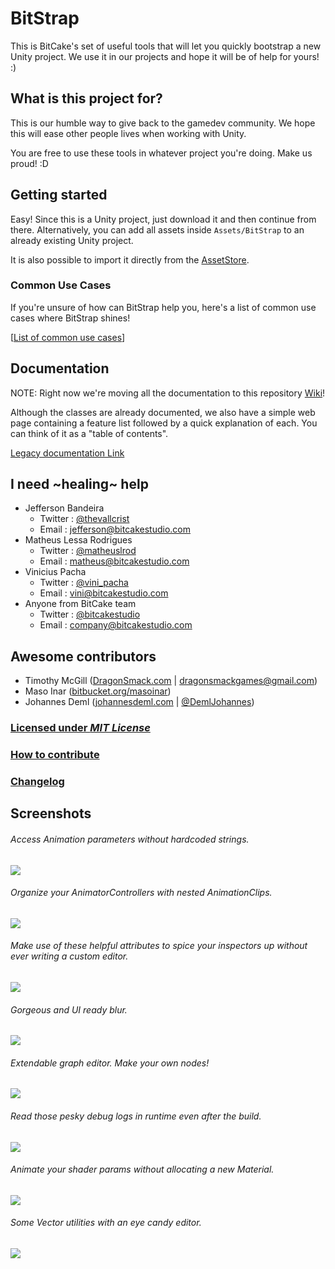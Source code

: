# BitStrap

This is BitCake's set of useful tools that will let you quickly bootstrap a new Unity project.
We use it in our projects and hope it will be of help for yours! :)

## What is this project for?

This is our humble way to give back to the gamedev community.
We hope this will ease other people lives when working with Unity.

You are free to use these tools in whatever project you're doing. Make us proud! :D

## Getting started

Easy! Since this is a Unity project, just download it and then continue from there.
Alternatively, you can add all assets inside `Assets/BitStrap` to an already existing Unity project.

It is also possible to import it directly from the [AssetStore](https://www.assetstore.unity3d.com/en/#!/content/51416).

### Common Use Cases

If you're unsure of how can BitStrap help you, here's a list of common use cases where BitStrap shines!

[[List of common use cases](../../wiki/Common-Use-Cases)]

## Documentation

NOTE: Right now we're moving all the documentation to this repository [Wiki](https://github.com/bitcake/bitstrap/wiki)!

Although the classes are already documented, we also have a simple web page
containing a feature list followed by a quick explanation of each. You can think
of it as a "table of contents".

[Legacy documentation Link](https://docs.google.com/document/d/1LzsjBetzXnpR-nto8zqYLRxRvjW_DcPP_zOH-stSWVA/pub)

## I need ~healing~ help

* Jefferson Bandeira
    * Twitter : [@thevallcrist](https://twitter.com/thevallcrist)
    * Email   : jefferson@bitcakestudio.com
* Matheus Lessa Rodrigues
    * Twitter : [@matheuslrod](https://twitter.com/matheuslrod)
    * Email   : matheus@bitcakestudio.com
* Vinicius Pacha
    * Twitter : [@vini_pacha](https://twitter.com/vini_pacha)
    * Email   : vini@bitcakestudio.com
* Anyone from BitCake team
    * Twitter : [@bitcakestudio](https://twitter.com/bitcakestudio)
    * Email   : company@bitcakestudio.com

## Awesome contributors

* Timothy McGill ([DragonSmack.com](http://dragonsmack.com) | dragonsmackgames@gmail.com)
* Maso Inar ([bitbucket.org/masoinar](https://bitbucket.org/masoinar/))
* Johannes Deml ([johannesdeml.com](http://johannesdeml.com) | [@DemlJohannes](https://twitter.com/DemlJohannes))

### [Licensed under _MIT License_](LICENSE)

### [How to contribute](CONTRIBUTING.md)

### [Changelog](Assets/BitStrap/Documentation/Changelog.txt)

## Screenshots

###### Access Animation parameters without hardcoded strings.
![](Assets/AssetStoreTools/ScreenShots/Screenshot_AnimationParameters.png)

###### Organize your AnimatorControllers with nested AnimationClips.
![](Assets/AssetStoreTools/ScreenShots/Screenshot_AnimatorEditor.png)

###### Make use of these helpful attributes to spice your inspectors up without ever writing a custom editor.
![](Assets/AssetStoreTools/ScreenShots/Screenshot_Attributes.png)

###### Gorgeous and UI ready blur.
![](Assets/AssetStoreTools/ScreenShots/Screenshot_BackgroundBlur.png)

###### Extendable graph editor. Make your own nodes!
![](Assets/AssetStoreTools/ScreenShots/Screenshot_GraphEditor.png)

###### Read those pesky debug logs in runtime even after the build.
![](Assets/AssetStoreTools/ScreenShots/Screenshot_RuntimeConsole.png)

###### Animate your shader params without allocating a new Material.
![](Assets/AssetStoreTools/ScreenShots/Screenshot_TweenShader.png)

###### Some Vector utilities with an eye candy editor.
![](Assets/AssetStoreTools/ScreenShots/Screenshot_VectorHelperExample.png)

